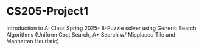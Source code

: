 # CS205-Project1
Introduction to AI Class Spring 2025- 8-Puzzle solver using Generic Search Algorithms (Uniform Cost Search, A* Search w/ Misplaced Tile and Manhattan Heuristic)

